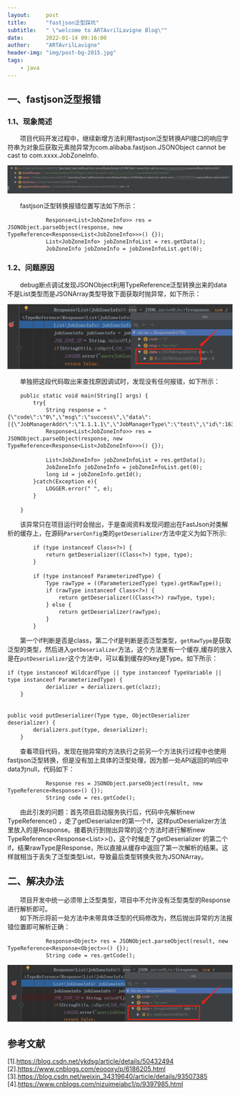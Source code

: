 ```yaml
---
layout:     post
title:      "fastjson泛型踩坑"
subtitle:   " \"welcome to ARTAvrilLavigne Blog\""
date:       2022-01-14 09:16:00
author:     "ARTAvrilLavigne"
header-img: "img/post-bg-2015.jpg"
tags:
    - java
---
```

## 一、fastjson泛型报错<br>

### 1.1、现象简述<br>

　　项目代码开发过程中，继续新增方法利用fastjson泛型转换API接口的响应字符串为对象后获取元素抛异常为com.alibaba.fastjson.JSONObject cannot be cast to com.xxxx.JobZoneInfo.<br>
<div>
	<a class="fancybox_mydefine" rel="group" href="https://github.com/ARTAvrilLavigne/ARTAvrilLavigne.github.io/blob/master/myblog/2022-01-14-java-fastjson/1.png?raw=true">
            <img id="exception" src="https://github.com/ARTAvrilLavigne/ARTAvrilLavigne.github.io/blob/master/myblog/2022-01-14-java-fastjson/1.png?raw=true" alt="exception"/>
	</a>
</div>

　　fastjson泛型转换报错位置写法如下所示：<br>
```
            Response<List<JobZoneInfo>> res = JSONObject.parseObject(response, new TypeReference<Response<List<JobZoneInfo>>>() {});
            List<JobZoneInfo> jobZoneInfoList = res.getData();
            JobZoneInfo jobZoneInfo = jobZoneInfoList.get(0);
```

### 1.2、问题原因<br>

　　debug断点调试发现JSONObject利用TypeReference泛型转换出来的data不是List类型而是JSONArray类型导致下面获取时抛异常，如下所示：<br>
<div>
	<a class="fancybox_mydefine" rel="group" href="https://github.com/ARTAvrilLavigne/ARTAvrilLavigne.github.io/blob/master/myblog/2022-01-14-java-fastjson/2.png?raw=true">
            <img id="beforeSuccess" src="https://github.com/ARTAvrilLavigne/ARTAvrilLavigne.github.io/blob/master/myblog/2022-01-14-java-fastjson/2.png?raw=true" alt="beforeSuccess"/>
	</a>
</div>

　　单独把这段代码取出来查找原因调试时，发现没有任何报错，如下所示：<br>
```
    public static void main(String[] args) {
        try{
            String response = "{\"code\":\"0\",\"msg\":\"success\",\"data\":[{\"JobManagerAddr\":\"1.1.1.1\",\"JobManagerType\":\"test\",\"id\":1638523853,\"text\":\"Cluster_name\",\"JobManagerPort\":\"8080\"}]}";
            Response<List<JobZoneInfo>> res = JSONObject.parseObject(response, new TypeReference<Response<List<JobZoneInfo>>>() {});

            List<JobZoneInfo> jobZoneInfoList = res.getData();
            JobZoneInfo jobZoneInfo = jobZoneInfoList.get(0);
            long id = jobZoneInfo.getId();
        }catch(Exception e){
            LOGGER.error(" ", e);
        }

    }
```

　　该异常只在项目运行时会抛出，于是查阅资料发现问题出在FastJson对类解析的缓存上，在源码`ParserConfig`类的`getDeserializer`方法中定义为如下所示:

```
        if (type instanceof Class<?>) {
            return getDeserializer((Class<?>) type, type);
        }
 
        if (type instanceof ParameterizedType) {
            Type rawType = ((ParameterizedType) type).getRawType();
            if (rawType instanceof Class<?>) {
                return getDeserializer((Class<?>) rawType, type);
            } else {
                return getDeserializer(rawType);
            }
        }
```
  
　　第一个if判断是否是class，第二个if是判断是否泛型类型，`getRawType`是获取泛型的类型，然后进入`getDeserializer`方法，这个方法里有一个缓存,缓存的放入是在`putDeserializer`这个方法中，可以看到缓存的key是Type。如下所示：

```
if (type instanceof WildcardType || type instanceof TypeVariable || type instanceof ParameterizedType) {
            derializer = derializers.get(clazz);
    }


public void putDeserializer(Type type, ObjectDeserializer deserializer) {
        derializers.put(type, deserializer);
    }

```

　　查看项目代码，发现在抛异常的方法执行之前另一个方法执行过程中也使用fastjson泛型转换，但是没有加上具体的泛型处理，因为那一处API返回的响应中data为null，代码如下：<br>

```
            Response res = JSONObject.parseObject(result, new TypeReference<Response>() {});
            String code = res.getCode();
```

　　由此引发的问题：首先项目启动服务执行后，代码中先解析new TypeReference<Response>() ，走了getDeserializer的第一个if，这样putDeserializer方法里放入的是Response。接着执行到抛出异常的这个方法时进行解析new TypeReference<Response<List<JobZoneInfo>>>()，这个时候走了getDeserializer 的第二个if，结果rawType是Response，所以直接从缓存中返回了第一次解析的结果。这样就相当于丢失了泛型类型List<JobZoneInfo>，导致最后类型转换失败为JSONArray。


## 二、解决办法<br>

　　项目开发中统一必须带上泛型类型，项目中不允许没有泛型类型的Response进行解析即可。<br>
　　如下所示将前一处方法中未带具体泛型的代码修改为，然后抛出异常的方法报错位置即可解析正确：<br>

```
            Response<Object> res = JSONObject.parseObject(result, new TypeReference<Response<Object>>() {});
            String code = res.getCode();
```

<div>
	<a class="fancybox_mydefine" rel="group" href="https://github.com/ARTAvrilLavigne/ARTAvrilLavigne.github.io/blob/master/myblog/2022-01-14-java-fastjson/3.png?raw=true">
            <img id="afterSuccess" src="https://github.com/ARTAvrilLavigne/ARTAvrilLavigne.github.io/blob/master/myblog/2022-01-14-java-fastjson/3.png?raw=true" alt="afterSuccess"/>
	</a>
</div>

## 参考文献<br>
[1].https://blog.csdn.net/ykdsg/article/details/50432494<br>
[2].https://www.cnblogs.com/eoooxy/p/6186205.html<br>
[3].https://blog.csdn.net/weixin_34319640/article/details/93507385<br>
[4].https://www.cnblogs.com/nizuimeiabc1/p/9397985.html<br>

